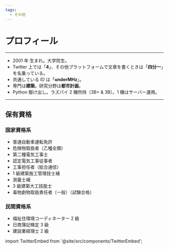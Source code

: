 ```yaml
---
tags:
  - その他
---
```


# プロフィール

---

- 2001 年 生まれ。大学院生。
- Twitter 上では「**4**」、その他プラットフォームで文章を書くときは「**四分一**」を名乗っている。
- 共通している ID は「**underMHz**」。
- 専門は**建築**。研究分野は**都市計画**。
- Python 駆け出し。ラズパイ 2 機所持（3B+ & 3B）。1 機はサーバー運用。

---

## 保有資格

### 国家資格系

- 普通自動車運転免許
- 危険物取扱者（乙種全類）
- 第二種電気工事士
- 認定電気工事従事者
- 工事担任者（総合通信）
- 1 級建築施工管理技士補
- 測量士補
- 3 級建築大工技能士
- 毒物劇物取扱責任者（一般）（試験合格）

### 民間資格系

- 福祉住環境コーディネーター 2 級
- 日商簿記検定 3 級
- 建設業経理士 2 級

import TwitterEmbed from '@site/src/components/TwitterEmbed';

<TwitterEmbed />
